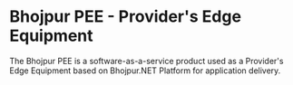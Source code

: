 # Bhojpur PEE - Provider's Edge Equipment
The Bhojpur PEE is a software-as-a-service product used as a Provider's Edge Equipment based on Bhojpur.NET Platform for application delivery.
